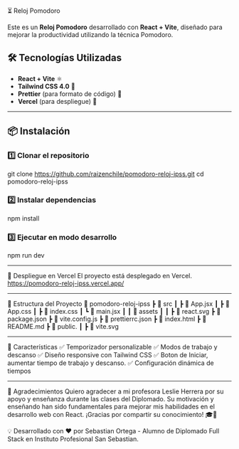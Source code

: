 ⏳ Reloj Pomodoro

Este es un **Reloj Pomodoro** desarrollado con **React + Vite**, diseñado para mejorar la productividad utilizando la técnica Pomodoro.

## 🛠️ Tecnologías Utilizadas

- **React + Vite** ⚛️
- **Tailwind CSS 4.0** 🎨
- **Prettier** (para formato de código) 📝
- **Vercel** (para despliegue) 🚀 

---

## 📦 Instalación

### 1️⃣ **Clonar el repositorio**
git clone https://github.com/raizenchile/pomodoro-reloj-ipss.git
cd pomodoro-reloj-ipss

### 2️⃣ **Instalar dependencias**
npm install

### 3️⃣ **Ejecutar en modo desarrollo**
npm run dev

---
🚀 Despliegue en Vercel
El proyecto está desplegado en Vercel.
https://pomodoro-reloj-ipss.vercel.app/

---
🎨 Estructura del Proyecto
📂 pomodoro-reloj-ipss
 ┣ 📂 src
 ┃ ┣ 📜 App.jsx
 ┃ ┣ 📜 App.css
 ┃ ┣ 📜 index.css
 ┃ ┗ 📜 main.jsx
 ┃ ┃  📂 assets
 ┃ ┃ ┣ 📜 react.svg
 ┣ 📜 package.json
 ┣ 📜 vite.config.js
 ┣ 📜 prettierrc.json
 ┣ 📜 index.html
 ┣ 📜 README.md
 ┣ 📂 public.
 ┃ ┣ 📜 vite.svg

---
 🎯 Características
✅ Temporizador personalizable
✅ Modos de trabajo y descanso
✅ Diseño responsive con Tailwind CSS
✅ Boton de Iniciar, aumentar tiempo de trabajo y descanso.
✅ Configuración dinámica de tiempos

---
🙌 Agradecimientos
Quiero agradecer a mi profesora Leslie Herrera por su apoyo y enseñanza durante las clases del Diplomado. Su motivación y enseñando han sido fundamentales para mejorar mis habilidades en el desarrollo web con React. ¡Gracias por compartir su conocimiento! 🎓💖

💡 Desarrollado con ❤️ por Sebastian Ortega - Alumno de Diplomado Full Stack en Instituto Profesional San Sebastian.
 
